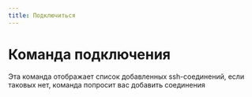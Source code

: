 ```yaml
---
title: Подключиться
---
```


# Команда подключения

Эта команда отображает список добавленных ssh-соединений,
если таковых нет, команда попросит вас добавить соединения
